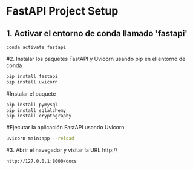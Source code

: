 # FastAPI Project Setup

## 1. Activar el entorno de conda llamado 'fastapi'
```bash
conda activate fastapi
```
#2. Instalar los paquetes FastAPI y Uvicorn usando pip en el entorno de conda
```bash
pip install fastapi
pip install uvicorn

``` 
#Instalar el paquete 
```bash
pip install pymysql
pip install sqlalchemy
pip install cryptography

```


#Ejecutar la aplicación FastAPI usando Uvicorn
```bash
uvicorn main:app --reload
```
#3. Abrir el navegador y visitar la URL http://
```bash
http://127.0.0.1:8000/docs
```